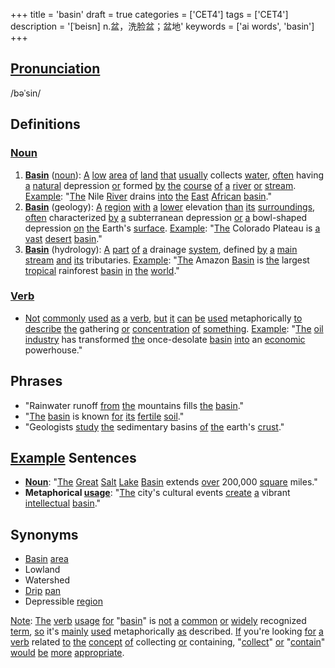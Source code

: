 +++
title = 'basin'
draft = true
categories = ['CET4']
tags = ['CET4']
description = '[ˈbeisn] n.盆，洗脸盆；盆地'
keywords = ['ai words', 'basin']
+++

## [Pronunciation](/post/pronunciation/)
/bəˈsin/

## Definitions
### [Noun](/post/noun/)
1. **[Basin](/post/basin/)** ([noun](/post/noun/)): [A](/post/a/) [low](/post/low/) [area](/post/area/) [of](/post/of/) [land](/post/land/) [that](/post/that/) [usually](/post/usually/) collects [water](/post/water/), [often](/post/often/) having [a](/post/a/) [natural](/post/natural/) depression [or](/post/or/) formed [by](/post/by/) [the](/post/the/) [course](/post/course/) [of](/post/of/) [a](/post/a/) [river](/post/river/) [or](/post/or/) [stream](/post/stream/). [Example](/post/example/): "[The](/post/the/) Nile [River](/post/river/) drains [into](/post/into/) [the](/post/the/) [East](/post/east/) [African](/post/african/) [basin](/post/basin/)."
2. **[Basin](/post/basin/)** (geology): [A](/post/a/) [region](/post/region/) [with](/post/with/) [a](/post/a/) [lower](/post/lower/) elevation [than](/post/than/) [its](/post/its/) [surroundings](/post/surroundings/), [often](/post/often/) characterized [by](/post/by/) [a](/post/a/) subterranean depression [or](/post/or/) [a](/post/a/) bowl-shaped depression [on](/post/on/) [the](/post/the/) Earth's [surface](/post/surface/). [Example](/post/example/): "[The](/post/the/) Colorado Plateau is [a](/post/a/) [vast](/post/vast/) [desert](/post/desert/) [basin](/post/basin/)."
3. **[Basin](/post/basin/)** (hydrology): [A](/post/a/) [part](/post/part/) [of](/post/of/) [a](/post/a/) drainage [system](/post/system/), defined [by](/post/by/) [a](/post/a/) [main](/post/main/) [stream](/post/stream/) [and](/post/and/) [its](/post/its/) tributaries. [Example](/post/example/): "[The](/post/the/) Amazon [Basin](/post/basin/) is [the](/post/the/) largest [tropical](/post/tropical/) rainforest [basin](/post/basin/) [in](/post/in/) [the](/post/the/) [world](/post/world/)."

### [Verb](/post/verb/)
- [Not](/post/not/) [commonly](/post/commonly/) [used](/post/used/) [as](/post/as/) [a](/post/a/) [verb](/post/verb/), [but](/post/but/) [it](/post/it/) [can](/post/can/) [be](/post/be/) [used](/post/used/) metaphorically [to](/post/to/) [describe](/post/describe/) [the](/post/the/) gathering [or](/post/or/) [concentration](/post/concentration/) [of](/post/of/) [something](/post/something/). [Example](/post/example/): "[The](/post/the/) [oil](/post/oil/) [industry](/post/industry/) has transformed [the](/post/the/) once-desolate [basin](/post/basin/) [into](/post/into/) an [economic](/post/economic/) powerhouse."

## Phrases
- "Rainwater runoff [from](/post/from/) [the](/post/the/) mountains fills [the](/post/the/) [basin](/post/basin/)."
- "[The](/post/the/) [basin](/post/basin/) is known [for](/post/for/) [its](/post/its/) [fertile](/post/fertile/) [soil](/post/soil/)."
- "Geologists [study](/post/study/) [the](/post/the/) sedimentary basins [of](/post/of/) [the](/post/the/) earth's [crust](/post/crust/)."

## [Example](/post/example/) Sentences
- **[Noun](/post/noun/)**: "[The](/post/the/) [Great](/post/great/) [Salt](/post/salt/) [Lake](/post/lake/) [Basin](/post/basin/) extends [over](/post/over/) 200,000 [square](/post/square/) miles."
- **Metaphorical [usage](/post/usage/)**: "[The](/post/the/) city's cultural events [create](/post/create/) [a](/post/a/) vibrant [intellectual](/post/intellectual/) [basin](/post/basin/)."

## Synonyms
- [Basin](/post/basin/) [area](/post/area/)
- Lowland
- Watershed
- [Drip](/post/drip/) [pan](/post/pan/)
- Depressible [region](/post/region/)

[Note](/post/note/): [The](/post/the/) [verb](/post/verb/) [usage](/post/usage/) [for](/post/for/) "[basin](/post/basin/)" is [not](/post/not/) [a](/post/a/) [common](/post/common/) [or](/post/or/) [widely](/post/widely/) recognized [term](/post/term/), [so](/post/so/) it's [mainly](/post/mainly/) [used](/post/used/) metaphorically [as](/post/as/) described. [If](/post/if/) you're looking [for](/post/for/) [a](/post/a/) [verb](/post/verb/) related [to](/post/to/) [the](/post/the/) [concept](/post/concept/) [of](/post/of/) collecting [or](/post/or/) containing, "[collect](/post/collect/)" [or](/post/or/) "[contain](/post/contain/)" [would](/post/would/) [be](/post/be/) [more](/post/more/) [appropriate](/post/appropriate/).
